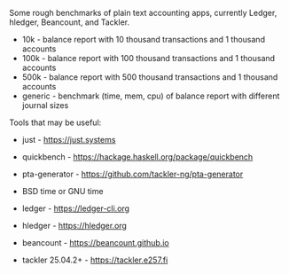 Some rough benchmarks of plain text accounting apps,
currently Ledger, hledger, Beancount, and Tackler.

- 10k - balance report with 10 thousand transactions and 1 thousand accounts
- 100k - balance report with 100 thousand transactions and 1 thousand accounts
- 500k - balance report with 500 thousand transactions and 1 thousand accounts
- generic - benchmark (time, mem, cpu) of balance report with different journal sizes

Tools that may be useful:

- just       - https://just.systems
- quickbench - https://hackage.haskell.org/package/quickbench
- pta-generator     - https://github.com/tackler-ng/pta-generator
- BSD time or GNU time

- ledger     - https://ledger-cli.org
- hledger    - https://hledger.org
- beancount  - https://beancount.github.io
- tackler 25.04.2+    - https://tackler.e257.fi
